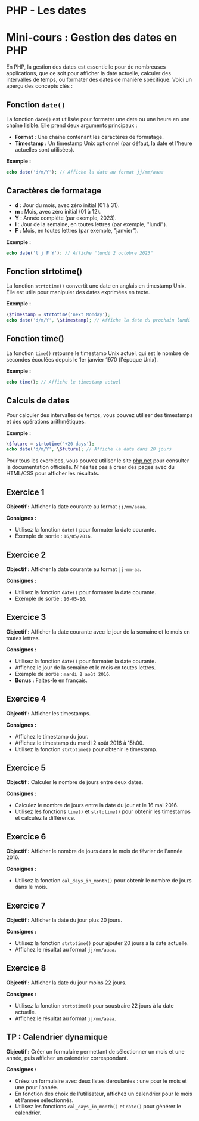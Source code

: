 # PHP - Les dates

# Mini-cours : Gestion des dates en PHP

En PHP, la gestion des dates est essentielle pour de nombreuses applications, que ce soit pour afficher la date actuelle, calculer des intervalles de temps, ou formater des dates de manière spécifique. Voici un aperçu des concepts clés :

## Fonction `date()`

La fonction `date()` est utilisée pour formater une date ou une heure en une chaîne lisible. Elle prend deux arguments principaux :
- **Format :** Une chaîne contenant les caractères de formatage.
- **Timestamp :** Un timestamp Unix optionnel (par défaut, la date et l'heure actuelles sont utilisées).

**Exemple :**
```php
echo date('d/m/Y'); // Affiche la date au format jj/mm/aaaa
```

## Caractères de formatage

 - **d** : Jour du mois, avec zéro initial (01 à 31).
 - **m** : Mois, avec zéro initial (01 à 12).
 - **Y** : Année complète (par exemple, 2023).
 - **l** : Jour de la semaine, en toutes lettres (par exemple, "lundi").
 - **F** : Mois, en toutes lettres (par exemple, "janvier").

**Exemple :**
```php
echo date('l j F Y'); // Affiche "lundi 2 octobre 2023"
```

## Fonction strtotime()

La fonction `strtotime()` convertit une date en anglais en timestamp Unix. Elle est utile pour manipuler des dates exprimées en texte.

**Exemple :**
```php
\$timestamp = strtotime('next Monday');
echo date('d/m/Y', \$timestamp); // Affiche la date du prochain lundi
```


## Fonction time()

La fonction `time()` retourne le timestamp Unix actuel, qui est le nombre de secondes écoulées depuis le 1er janvier 1970 (l'époque Unix).

**Exemple :**
```php
echo time(); // Affiche le timestamp actuel
```

## Calculs de dates

Pour calculer des intervalles de temps, vous pouvez utiliser des timestamps et des opérations arithmétiques.

**Exemple :**
```php
\$future = strtotime('+20 days');
echo date('d/m/Y', \$future); // Affiche la date dans 20 jours
```


Pour tous les exercices, vous pouvez utiliser le site [php.net](http://php.net) pour consulter la documentation officielle. N'hésitez pas à créer des pages avec du HTML/CSS pour afficher les résultats.

## Exercice 1

**Objectif :** Afficher la date courante au format `jj/mm/aaaa`.

**Consignes :**
- Utilisez la fonction `date()` pour formater la date courante.
- Exemple de sortie : `16/05/2016`.

## Exercice 2

**Objectif :** Afficher la date courante au format `jj-mm-aa`.

**Consignes :**
- Utilisez la fonction `date()` pour formater la date courante.
- Exemple de sortie : `16-05-16`.

## Exercice 3

**Objectif :** Afficher la date courante avec le jour de la semaine et le mois en toutes lettres.

**Consignes :**
- Utilisez la fonction `date()` pour formater la date courante.
- Affichez le jour de la semaine et le mois en toutes lettres.
- Exemple de sortie : `mardi 2 août 2016`.
- **Bonus :** Faites-le en français.

## Exercice 4

**Objectif :** Afficher les timestamps.

**Consignes :**
- Affichez le timestamp du jour.
- Affichez le timestamp du mardi 2 août 2016 à 15h00.
- Utilisez la fonction `strtotime()` pour obtenir le timestamp.

## Exercice 5

**Objectif :** Calculer le nombre de jours entre deux dates.

**Consignes :**
- Calculez le nombre de jours entre la date du jour et le 16 mai 2016.
- Utilisez les fonctions `time()` et `strtotime()` pour obtenir les timestamps et calculez la différence.

## Exercice 6

**Objectif :** Afficher le nombre de jours dans le mois de février de l'année 2016.

**Consignes :**
- Utilisez la fonction `cal_days_in_month()` pour obtenir le nombre de jours dans le mois.

## Exercice 7

**Objectif :** Afficher la date du jour plus 20 jours.

**Consignes :**
- Utilisez la fonction `strtotime()` pour ajouter 20 jours à la date actuelle.
- Affichez le résultat au format `jj/mm/aaaa`.

## Exercice 8

**Objectif :** Afficher la date du jour moins 22 jours.

**Consignes :**
- Utilisez la fonction `strtotime()` pour soustraire 22 jours à la date actuelle.
- Affichez le résultat au format `jj/mm/aaaa`.

## TP : Calendrier dynamique

**Objectif :** Créer un formulaire permettant de sélectionner un mois et une année, puis afficher un calendrier correspondant.

**Consignes :**
- Créez un formulaire avec deux listes déroulantes : une pour le mois et une pour l'année.
- En fonction des choix de l'utilisateur, affichez un calendrier pour le mois et l'année sélectionnés.
- Utilisez les fonctions `cal_days_in_month()` et `date()` pour générer le calendrier.
